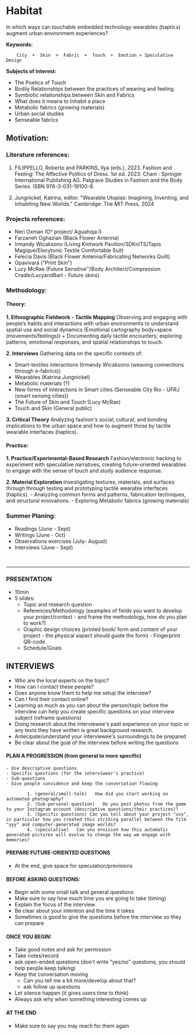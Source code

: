 # Habitat
In which ways can touchable embedded technology wearables (haptics) augment urban environment experiences?

**Keywords:**

        City  +  Skin  +  Fabric  +  Touch  +  Emotion + Speculative Design

**Subjects of interest:**
- The Poetics of Touch
- Bodily Relationships between the practices of wearing and feeling
- Symbiotic relationships between Skin and Fabrics
- What does it means to Inhabit a place
- Metabolic fabrics (growing materials)
- Urban social studies
- Senseable fabrics


 ## Motivation:
 ### Literature references:

  1. FILIPPELLO, Roberto and PARKINS, Ilya (eds.), 2023. Fashion and Feeling: The Affective Politics of Dress. 1st ed. 2023. Cham : Springer International Publishing AG. Palgrave Studies in Fashion and the Body Series. ISBN 978-3-031-19100-8. 

  2. Jungnickel, Katrina, editor. "Wearable Utopias: Imagining, Inventing, and Inhabiting New Worlds." Cambridge: The MIT Press, 2024

 ### Projects references:
- Neri Oxman (Oᵒ project/ Aguahoja I)
- Farzaneh Oghazian (Black Flower Antenna)
- Irmandy Wicaksono (Living Knitwork Pavilion/3DKnITS/Tapis Magique/Elecytonic Textile Comfortable Suit)
- Felecia Davis (Black Flower Antenna/Fabricating Networks Quilt)
- Opavivará ("Print Skin")
- Lucy McRae (Future Sensitive™/Body Architect/Compression Cradle/LucyandBart - Future skins)

 ### Methodology:

 #### Theory:
 
**1. Ethnographic Fieldwork - Tactile Mapping**
Observing and engaging with people’s habits and interactions with urban environments to understand spatial use and social dynamics (Emotional cartography body+space (movements/feelings)) + Documenting daily tactile encounters; exploring patterns, emotional responses, and spatial relationships to touch.

**2. Interviews**
Gathering data on the specific contexts of:
- Smart-textiles interactions (Irmandy Wicaksono (weaving connections through e-fabrics))
- Wearables (Katrina Jungnickel)
- Metabolic materials (?)
- New forms of interactions in Smart cities (Senseable City Rio - UFRJ (smart sensing cities))
- The Future of Skin and Touch (Lucy McRae)
- Touch and Skin (General public)

**3. Critical Theory**
Analyzing fashion's social, cultural, and bonding implications to the urban space and how to augment those by tactile wearable interfaces (haptics).



#### Practice:

**1. Practice/Experimental-Based Research**
Fashion/electronic hacking to experiment with speculative narratives, creating future-oriented wearables to engage with the sense of touch and study audience response.

**2. Material Exploration**
Investigating textures, materials, and surfaces through through testing and prototyping tactile wearable interfaces (haptics). 
    - Analyzing common forms and patterns,  fabrication techniques, and structural innovations.
    - Exploring Metabolic fabrics (growing materials)




 ### Summer Planing:

  - Readings (June - Sept)
  - Writings (June - Oct)
  - Observations exercises (July- August)
  - Interviews (June - Sept)

  <p>&nbsp;</p>

  ---

### PRESENTATION
* 10min
* 5 slides:
    - Topic and research question
    - References/Methodology (examples of fields you want to develop your project/context - and frame the methodology, how do you plan to work?)
    - Graphic design choices (printed book/ form and content of your project - the physical aspect should guide the form) - Fingerprint QR-code
    - Schedule/Goals

## INTERVIEWS
- Who are the local experts on the topic?
- How can I contact these people?
- Does anyone know them to help me setup the interview?
- Can I find their contact online?
- Learning as much as you can about the person/topic before the interview can help you create specific questions on your interview subject (reframe questions)
- Doing research about the interviewee's past experience on your topic or any texts they have written is great background research.
- Antecipate/understand your interviewee's surroundings to be prepared
- Be clear about the goal of the interview before writing the questions

#### PLAN A PROGRESSION (from general to more specific)
    - Use descriptive questions
    - Specific questions (for the interviweer's practice)
    - Sub-questions
    - Give people convidence and keep the conversation flowing

            1. (general/small-talk)   How did you start working on automated photography?
            2. (Sub-personal-question)   Do you post photos from the game to your Instagram account (descriptive questions/their practices)?
            3. (Specific questions) Can you tell about your project "xxx", in particular how you created this striking parallel between the film "yyy" and computer-generated image worlds?
            4. (speculative)   Can you envision how this automatic generated pictures will evolve to change the way we engage with memories?


#### PREPARE FUTURE-ORIENTED QUESTIONS
  - At the end, give space for speculation/previsions


#### BEFORE ASKING QUESTIONS:
- Begin with some small talk and general questions
- Make sure to say how much time you are going to take (timing)
- Explain the focus of the interview
- Be clear about your intention and the time it takes
- Sometimes is good to give the questions before the interview so they can prepare

#### ONCE YOU BEGIN:
- Take good notes and ask for permission
- Take notes/record
- ask open-ended questions (don't write "yes/no" questions, you should help people keep talking)
- Keep the conversation moving
    - Can you tell me a bit more/develop about that?
    - ask follow up questions
- Let silence happen (it gives users time to think)
- Always ask why when something interesting comes up

#### AT THE END
- Make sure to say you may reach for them again